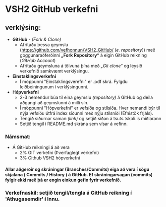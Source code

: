 
# VSH2 GitHub verkefni 

## verklýsing:

*	**GitHub** - <i>(Fork & Clone) </i>
	*	Afritaðu þessa geymslu (https://github.com/vefhonnun/VSH2_GitHub/ (<i>e. repository</i>)) með goggunaraðferðinni <b> „Fork Repository“ </b>  á eigin GitHub reikning (<i>GitHub Account</i>) 
	*	Afritaðu geymsluna á tölvuna þína með <i>„Git clone“</i> og leysið verkefnið samkvæmt verklýsingu.
*	**Einstaklingsverkefni**
	*	Í möppunni "Einstaklingsverefni" er .pdf skrá. Fylgdu leiðbeiningunum í verklýsingunni.
*	**Hópverkefni**
	*	2-3 nemendur búa til eina geymslu <i>(repository)</i> á GitHub og deila aðgangi að geymslunni á milli sín.  
	*	Í möppunni "Hópverkefni" er vefsíða og stílsíða. Hver nemandi býr til nýja vefsíðu útfrá index síðunni með nýju stílsniði (Efnistök frjáls). 
	*	Tengið síðurnar saman <i>(link)</i> og setjið síðan á tsuts.tskoli.is miðlarann 
	* 	Setjið tengil í README.md skrána sem vísar á vefinn.

### Námsmat:
*	Á GitHub reikningi á að vera 
	*	2%	GIT verkefni (Þverfaglegt verkefni)
	*	3%	Github VSH2 hópverkefni 

#### Allar aðgerðir og skráningar (Branches/Commits) eiga að vera í sögu skjalana ( Commits / History ) á GitHub. Ef skráningarsagan (commits) fylgir ekki með þá er engin einkun gefin fyrir verkefnið.  

### Verkefnaskil: setjið tengil/tengla á GitHub reikning í 'Athugasemdir' í Innu. 
